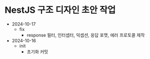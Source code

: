 # NestJS 구조 디자인 초안 작업

- 2024-10-17
  - fix
    - response 필터, 인터셉터, 익셉션, 응답 포맷, 에러 프로토콜 제작
- 2024-10-16
  - init
    - 초기화 커밋
